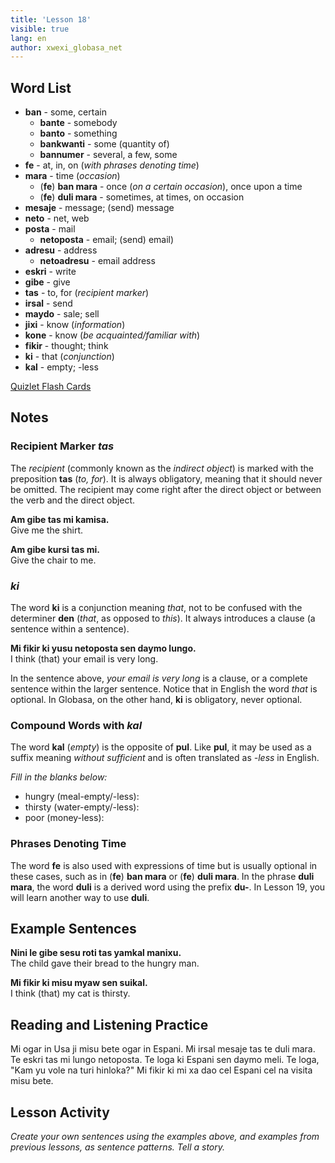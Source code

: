```yaml
---
title: 'Lesson 18'
visible: true
lang: en
author: xwexi_globasa_net
---
```


## Word List

* **ban** - some, certain
	* **bante** - somebody
	* **banto** - something
	* **bankwanti** - some (quantity of)
	* **bannumer** - several, a few, some
* **fe** - at, in, on (_with phrases denoting time_)
* **mara** - time (_occasion_)
	* (**fe**) **ban mara** - once (_on a certain occasion_), once upon a time
	* (**fe**) **duli mara** - sometimes, at times, on occasion
* **mesaje** - message; (send) message  
* **neto** - net, web
* **posta** - mail
    * **netoposta** - email; (send) email)  
* **adresu** - address
    * **netoadresu** - email address
* **eskri** - write
* **gibe** - give
* **tas** - to, for (_recipient marker_)
* **irsal** - send
* **maydo** - sale; sell
* **jixi** - know (_information_)
* **kone** - know (_be acquainted/familiar with_)
* **fikir** - thought; think
* **ki** - that (_conjunction_)
* **kal** - empty; -less

[Quizlet Flash Cards](https://quizlet.com/652361999/globasa-101-lesson-18-flash-cards/)

## Notes
### Recipient Marker _tas_

The _recipient_ (commonly known as the _indirect object_) is marked with the preposition **tas** (_to, for_). It is always obligatory, meaning that it should never be omitted. The recipient may come right after the direct object or between the verb and the direct object.

**Am gibe tas mi kamisa.**  
Give me the shirt.

**Am gibe kursi tas mi.**  
Give the chair to me.

### _ki_

The word **ki** is a conjunction meaning _that_, not to be confused with the determiner **den** (_that_, as opposed to _this_). It always introduces a clause (a sentence within a sentence). 

**Mi fikir ki yusu netoposta sen daymo lungo.**  
I think (that) your email is very long.

In the sentence above, _your email is very long_ is a clause, or a complete sentence within the larger sentence. Notice that in English the word _that_ is optional. In Globasa, on the other hand, **ki** is obligatory, never optional.  

### Compound Words with _kal_

The word **kal** (_empty_) is the opposite of **pul**. Like **pul**, it may be used as a suffix meaning _without sufficient_ and is often translated as _-less_ in English.

_Fill in the blanks below:_

* hungry (meal-empty/-less):
* thirsty (water-empty/-less):
* poor (money-less):

### Phrases Denoting Time

The word **fe** is also used with expressions of time but is usually optional in these cases, such as in (**fe**) **ban mara** or (**fe**) **duli mara**. In the phrase **duli mara**, the word **duli** is a derived word using the prefix **du-**. In Lesson 19, you will learn another way to use **duli**. 

## Example Sentences

**Nini le gibe sesu roti tas yamkal manixu.**  
The child gave their bread to the hungry man.

**Mi fikir ki misu myaw sen suikal.**  
I think (that) my cat is thirsty.

## Reading and Listening Practice

Mi ogar in Usa ji misu bete ogar in Espani. Mi irsal mesaje tas te duli mara. Te eskri tas mi lungo netoposta. Te loga ki Espani sen daymo meli. Te loga, "Kam yu vole na turi hinloka?" Mi fikir ki mi xa dao cel Espani cel na visita misu bete. 

## Lesson Activity
 
_Create your own sentences using the examples above, and examples from previous lessons, as sentence patterns. Tell a story._
